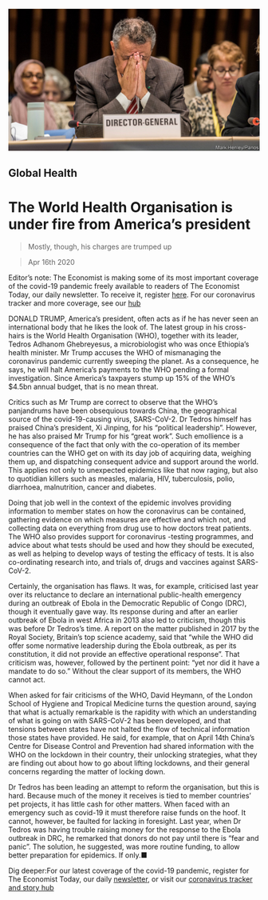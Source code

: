![](./images/20200418_STP502.jpg)

## Global Health

# The World Health Organisation is under fire from America’s president

> Mostly, though, his charges are trumped up

> Apr 16th 2020

Editor’s note: The Economist is making some of its most important coverage of the covid-19 pandemic freely available to readers of The Economist Today, our daily newsletter. To receive it, register [here](https://www.economist.com//newslettersignup). For our coronavirus tracker and more coverage, see our [hub](https://www.economist.com//coronavirus)

DONALD TRUMP, America’s president, often acts as if he has never seen an international body that he likes the look of. The latest group in his cross-hairs is the World Health Organisation (WHO), together with its leader, Tedros Adhanom Ghebreyesus, a microbiologist who was once Ethiopia’s health minister. Mr Trump accuses the WHO of mismanaging the coronavirus pandemic currently sweeping the planet. As a consequence, he says, he will halt America’s payments to the WHO pending a formal investigation. Since America’s taxpayers stump up 15% of the WHO’s $4.5bn annual budget, that is no mean threat.

Critics such as Mr Trump are correct to observe that the WHO’s panjandrums have been obsequious towards China, the geographical source of the covid-19-causing virus, SARS-CoV-2. Dr Tedros himself has praised China’s president, Xi Jinping, for his “political leadership”. However, he has also praised Mr Trump for his “great work”. Such emollience is a consequence of the fact that only with the co-operation of its member countries can the WHO get on with its day job of acquiring data, weighing them up, and dispatching consequent advice and support around the world. This applies not only to unexpected epidemics like that now raging, but also to quotidian killers such as measles, malaria, HIV, tuberculosis, polio, diarrhoea, malnutrition, cancer and diabetes.

Doing that job well in the context of the epidemic involves providing information to member states on how the coronavirus can be contained, gathering evidence on which measures are effective and which not, and collecting data on everything from drug use to how doctors treat patients. The WHO also provides support for coronavirus -testing programmes, and advice about what tests should be used and how they should be executed, as well as helping to develop ways of testing the efficacy of tests. It is also co-ordinating research into, and trials of, drugs and vaccines against SARS-CoV-2.

Certainly, the organisation has flaws. It was, for example, criticised last year over its reluctance to declare an international public-health emergency during an outbreak of Ebola in the Democratic Republic of Congo (DRC), though it eventually gave way. Its response during and after an earlier outbreak of Ebola in west Africa in 2013 also led to criticism, though this was before Dr Tedros’s time. A report on the matter published in 2017 by the Royal Society, Britain’s top science academy, said that “while the WHO did offer some normative leadership during the Ebola outbreak, as per its constitution, it did not provide an effective operational response”. That criticism was, however, followed by the pertinent point: “yet nor did it have a mandate to do so.” Without the clear support of its members, the WHO cannot act.

When asked for fair criticisms of the WHO, David Heymann, of the London School of Hygiene and Tropical Medicine turns the question around, saying that what is actually remarkable is the rapidity with which an understanding of what is going on with SARS-CoV-2 has been developed, and that tensions between states have not halted the flow of technical information those states have provided. He said, for example, that on April 14th China’s Centre for Disease Control and Prevention had shared information with the WHO on the lockdown in their country, their unlocking strategies, what they are finding out about how to go about lifting lockdowns, and their general concerns regarding the matter of locking down.

Dr Tedros has been leading an attempt to reform the organisation, but this is hard. Because much of the money it receives is tied to member countries’ pet projects, it has little cash for other matters. When faced with an emergency such as covid-19 it must therefore raise funds on the hoof. It cannot, however, be faulted for lacking in foresight. Last year, when Dr Tedros was having trouble raising money for the response to the Ebola outbreak in DRC, he remarked that donors do not pay until there is “fear and panic”. The solution, he suggested, was more routine funding, to allow better preparation for epidemics. If only.■

Dig deeper:For our latest coverage of the covid-19 pandemic, register for The Economist Today, our daily [newsletter](https://www.economist.com//newslettersignup), or visit our [coronavirus tracker and story hub](https://www.economist.com//coronavirus)